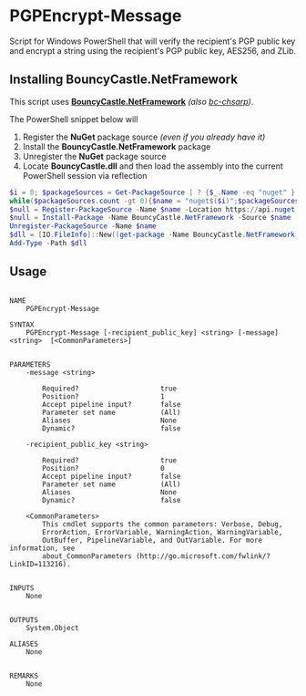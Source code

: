 # PGPEncrypt-Message
Script for Windows PowerShell that will verify the recipient's PGP public key and encrypt a string using the recipient's PGP public key, AES256, and ZLib.  
  
## Installing BouncyCastle.NetFramework
This script uses **[BouncyCastle.NetFramework](https://www.nuget.org/packages/BouncyCastle.NetFramework/)** *(also [bc-chsarp](https://github.com/bcgit/bc-csharp))*.  
  
The PowerShell snippet below will
   1. Register the **NuGet** package source *(even if you already have it)*
   2. Install the **BouncyCastle.NetFramework** package
   3. Unregister the **NuGet** package source
   4. Locate **BouncyCastle.dll** and then load the assembly into the current PowerShell session via reflection
```ps1
$i = 0; $packageSources = Get-PackageSource | ? {$_.Name -eq "nuget" }
while($packageSources.count -gt 0){$name = "nuget$($i)";$packageSources = Get-PackageSource | ? {$_.Name -eq $name};$i++}
$null = Register-PackageSource -Name $name -Location https://api.nuget.org/v3/index.json -ProviderName NuGet -Trusted
$null = Install-Package -Name BouncyCastle.NetFramework -Source $name
Unregister-PackageSource -Name $name
$dll = [IO.FileInfo]::New((get-package -Name BouncyCastle.NetFramework | % source)).Directory.EnumerateFiles("*.dll",[System.IO.SearchOption]::AllDirectories)[0].FullName
Add-Type -Path $dll
```  
## Usage
```

NAME
    PGPEncrypt-Message
    
SYNTAX
    PGPEncrypt-Message [-recipient_public_key] <string> [-message] <string>  [<CommonParameters>]
    
    
PARAMETERS
    -message <string>
        
        Required?                    true
        Position?                    1
        Accept pipeline input?       false
        Parameter set name           (All)
        Aliases                      None
        Dynamic?                     false
        
    -recipient_public_key <string>
        
        Required?                    true
        Position?                    0
        Accept pipeline input?       false
        Parameter set name           (All)
        Aliases                      None
        Dynamic?                     false
        
    <CommonParameters>
        This cmdlet supports the common parameters: Verbose, Debug,
        ErrorAction, ErrorVariable, WarningAction, WarningVariable,
        OutBuffer, PipelineVariable, and OutVariable. For more information, see 
        about_CommonParameters (http://go.microsoft.com/fwlink/?LinkID=113216). 
    
    
INPUTS
    None
    
    
OUTPUTS
    System.Object
    
ALIASES
    None
    

REMARKS
    None
```
